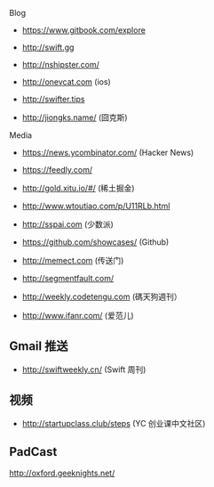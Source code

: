 Blog

* https://www.gitbook.com/explore

* http://swift.gg

* http://nshipster.com/

* http://onevcat.com (ios)

* http://swifter.tips

* http://jiongks.name/ (囧克斯)

Media

* https://news.ycombinator.com/ (Hacker News)

* https://feedly.com/

* http://gold.xitu.io/#/ (稀土掘金)

* http://www.wtoutiao.com/p/U11RLb.html

* http://sspai.com (少数派)

* https://github.com/showcases/ (Github)

* http://memect.com (传送门)

* http://segmentfault.com/

* http://weekly.codetengu.com (碼天狗週刊）

* http://www.ifanr.com/ (爱范儿) 

## Gmail 推送

* http://swiftweekly.cn/ (Swift 周刊)


## 视频
* http://startupclass.club/steps (YC 创业课中文社区)


## PadCast
http://oxford.geeknights.net/

